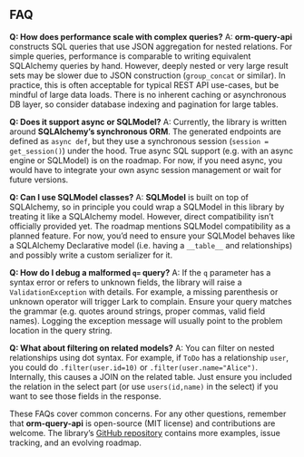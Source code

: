 ## FAQ

**Q: How does performance scale with complex queries?**
A: **orm-query-api** constructs SQL queries that use JSON aggregation for nested relations. For simple queries, performance is comparable to writing equivalent SQLAlchemy queries by hand. However, deeply nested or very large result sets may be slower due to JSON construction (`group_concat` or similar). In practice, this is often acceptable for typical REST API use-cases, but be mindful of large data loads. There is no inherent caching or asynchronous DB layer, so consider database indexing and pagination for large tables.

**Q: Does it support async or SQLModel?**
A: Currently, the library is written around **SQLAlchemy’s synchronous ORM**. The generated endpoints are defined as `async def`, but they use a synchronous session (`session = get_session()`) under the hood. True async SQL support (e.g. with an async engine or SQLModel) is on the roadmap. For now, if you need async, you would have to integrate your own async session management or wait for future versions.

**Q: Can I use SQLModel classes?**
A: **SQLModel** is built on top of SQLAlchemy, so in principle you could wrap a SQLModel in this library by treating it like a SQLAlchemy model. However, direct compatibility isn’t officially provided yet. The roadmap mentions SQLModel compatibility as a planned feature. For now, you’d need to ensure your SQLModel behaves like a SQLAlchemy Declarative model (i.e. having a `__table__` and relationships) and possibly write a custom serializer for it.

**Q: How do I debug a malformed `q=` query?**
A: If the `q` parameter has a syntax error or refers to unknown fields, the library will raise a `ValidationException` with details. For example, a missing parenthesis or unknown operator will trigger Lark to complain. Ensure your query matches the grammar (e.g. quotes around strings, proper commas, valid field names). Logging the exception message will usually point to the problem location in the query string.

**Q: What about filtering on related models?**
A: You can filter on nested relationships using dot syntax. For example, if `ToDo` has a relationship `user`, you could do `.filter(user.id=10)` or `.filter(user.name="Alice")`. Internally, this causes a JOIN on the related table. Just ensure you included the relation in the select part (or use `users(id,name)` in the select) if you want to see those fields in the response.

These FAQs cover common concerns. For any other questions, remember that **orm-query-api** is open-source (MIT license) and contributions are welcome. The library’s [GitHub repository](https://github.com/kkommatt/orm-query-api) contains more examples, issue tracking, and an evolving roadmap.
